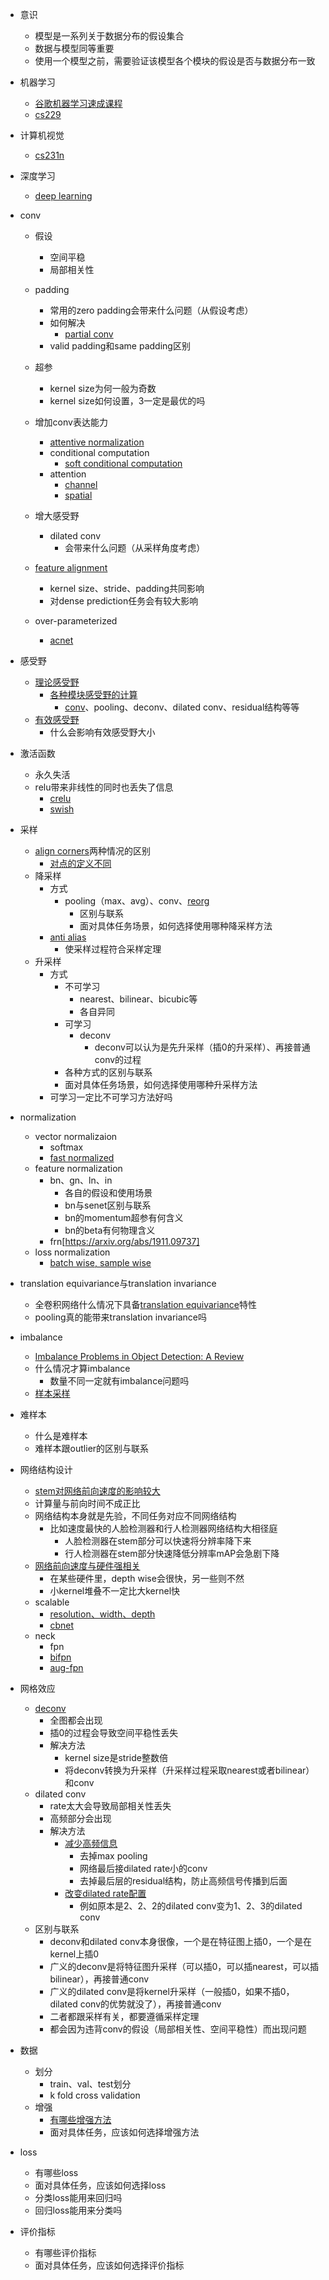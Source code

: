 - 意识
  - 模型是一系列关于数据分布的假设集合
  - 数据与模型同等重要
  - 使用一个模型之前，需要验证该模型各个模块的假设是否与数据分布一致
  
- 机器学习
  - [谷歌机器学习速成课程](https://developers.google.com/machine-learning/crash-course/?hl=zh-CN)
  - [cs229](http://cs229.stanford.edu/)
  
- 计算机视觉
  - [cs231n](http://cs231n.stanford.edu/)
  
- 深度学习
  - [deep learning](http://www.deeplearningbook.org/)
  
- conv
  - 假设
    - 空间平稳
    - 局部相关性
  - padding
    - 常用的zero padding会带来什么问题（从假设考虑）
    - 如何解决
      - [partial conv](https://arxiv.org/abs/1811.11718)
    - valid padding和same padding区别
  - 超参
    - kernel size为何一般为奇数
    - kernel size如何设置，3一定是最优的吗
  - 增加conv表达能力
    - [attentive normalization](https://arxiv.org/abs/1908.01259)
    - conditional computation
      - [soft conditional computation](https://arxiv.org/abs/1904.04971)
    - attention
      - [channel](https://arxiv.org/abs/1709.01507)
      - [spatial](https://arxiv.org/abs/1807.06521)
  - 增大感受野
    - dilated conv
      - 会带来什么问题（从采样角度考虑）
  - [feature alignment](https://arxiv.org/abs/1703.06211)
    - kernel size、stride、padding共同影响
    - 对dense prediction任务会有较大影响
   
  - over-parameterized
    - [acnet](https://arxiv.org/abs/1908.03930)
      
- 感受野
  - [理论感受野](https://github.com/vdumoulin/conv_arithmetic)
    - [各种模块感受野的计算](https://github.com/vdumoulin/conv_arithmetic)
      - [conv](https://fomoro.com/research/article/receptive-field-calculator)、pooling、deconv、dilated conv、residual结构等等
  - [有效感受野](https://arxiv.org/abs/1701.04128)
    - 什么会影响有效感受野大小
    
- 激活函数
  - 永久失活
  - relu带来非线性的同时也丢失了信息
    - [crelu](https://arxiv.org/abs/1603.05201)
    - [swish](https://arxiv.org/abs/1710.05941)
    
- 采样
  - [align corners](https://github.com/pytorch/pytorch/blob/master/torch/nn/modules/upsampling.py)两种情况的区别
    - [对点的定义不同](https://www.dropbox.com/s/o83efjejx1kfrsy/ICCV19_Detectron2.pdf?dl=0)
  - 降采样
    - 方式
      - pooling（max、avg）、conv、[reorg](https://github.com/pjreddie/darknet/blob/master/src/rnn_layer.c)
        - 区别与联系
        - 面对具体任务场景，如何选择使用哪种降采样方法
    - [anti alias](https://arxiv.org/abs/1904.11486)
      - 使采样过程符合采样定理
  - 升采样
    - 方式
      - 不可学习
        - nearest、bilinear、bicubic等
        - 各自异同
      - 可学习
        - deconv
          - deconv可以认为是先升采样（插0的升采样）、再接普通conv的过程
      - 各种方式的区别与联系
      - 面对具体任务场景，如何选择使用哪种升采样方法
    - 可学习一定比不可学习方法好吗
    
- normalization
  - vector normalizaion
    - softmax
    - [fast normalized](https://arxiv.org/abs/1911.09070)
  - feature normalization
    - bn、gn、ln、in
      - 各自的假设和使用场景
      - bn与senet区别与联系
      - bn的momentum超参有何含义
      - bn的beta有何物理含义
    - frn[https://arxiv.org/abs/1911.09737]
  - loss normalization
    - [batch wise, sample wise](https://gluon-cv.mxnet.io/build/examples_detection/train_ssd_advanced.html)
    
- translation equivariance与translation invariance
  - 全卷积网络什么情况下具备[translation equivariance](https://arxiv.org/abs/1805.01217)特性
  - pooling真的能带来translation invariance吗
  
- imbalance
  - [Imbalance Problems in Object Detection: A Review](https://arxiv.org/abs/1909.00169)
  - 什么情况才算imbalance
    - 数量不同一定就有imbalance问题吗
  - [样本采样](https://mp.weixin.qq.com/s?__biz=MzAxMzc2NDAxOQ==&mid=2650376125&idx=2&sn=6ca8ae3a0a7714a18062d0d2eb182f84&chksm=8390b361b4e73a7776ef92763f6ea77962a116d04f97dcab2be1dcf63d831cb566ad24002de1&mpshare=1&scene=1&srcid=1121yInn8hMp0IYmK5wQYveS&sharer_sharetime=1574330244918&sharer_shareid=b4f4feb59d190ad2de2d18b933a2a0d5&rd2werd=1#wechat_redirect)
  
- 难样本
  - 什么是难样本
  - 难样本跟outlier的区别与联系
  
- 网络结构设计
  - [stem对网络前向速度的影响较大](https://arxiv.org/abs/1708.05234)
  - 计算量与前向时间不成正比
  - 网络结构本身就是先验，不同任务对应不同网络结构
    - 比如速度最快的人脸检测器和行人检测器网络结构大相径庭
      - 人脸检测器在stem部分可以快速将分辨率降下来
      - 行人检测器在stem部分快速降低分辨率mAP会急剧下降
  - [网络前向速度与硬件强相关](https://arxiv.org/abs/1812.00332)
    - 在某些硬件里，depth wise会很快，另一些则不然
    - 小kernel堆叠不一定比大kernel快
  - scalable
    - [resolution、width、depth](https://arxiv.org/abs/1905.11946)
    - [cbnet](https://arxiv.org/abs/1909.03625)
  - neck
    - fpn
    - [bifpn](https://arxiv.org/abs/1911.09070)
    - [aug-fpn](https://arxiv.org/abs/1803.01534)
    
- 网格效应
  - [deconv](https://distill.pub/2016/deconv-checkerboard/)
    - 全图都会出现
    - 插0的过程会导致空间平稳性丢失
    - 解决方法
      - kernel size是stride整数倍
      - 将deconv转换为升采样（升采样过程采取nearest或者bilinear）和conv
  - dilated conv
    - rate太大会导致局部相关性丢失
    - 高频部分会出现
    - 解决方法
      - [减少高频信息](https://arxiv.org/abs/1705.09914)
        - 去掉max pooling
        - 网络最后接dilated rate小的conv
        - 去掉最后层的residual结构，防止高频信号传播到后面
      - [改变dilated rate配置](https://arxiv.org/abs/1702.08502)
        - 例如原本是2、2、2的dilated conv变为1、2、3的dilated conv
  - 区别与联系
    - deconv和dilated conv本身很像，一个是在特征图上插0，一个是在kernel上插0
    - 广义的deconv是将特征图升采样（可以插0，可以插nearest，可以插bilinear），再接普通conv
    - 广义的dilated conv是将kernel升采样（一般插0，如果不插0，dilated conv的优势就没了），再接普通conv
    - 二者都跟采样有关，都要遵循采样定理
    - 都会因为违背conv的假设（局部相关性、空间平稳性）而出现问题
    
- 数据
  - 划分
    - train、val、test划分
    - k fold cross validation
  - 增强
    - [有哪些增强方法](https://github.com/albumentations-team/albumentations)
    - 面对具体任务，应该如何选择增强方法

- loss
  - 有哪些loss
  - 面对具体任务，应该如何选择loss
  - 分类loss能用来回归吗
  - 回归loss能用来分类吗

- 评价指标
    - 有哪些评价指标
    - 面对具体任务，应该如何选择评价指标
